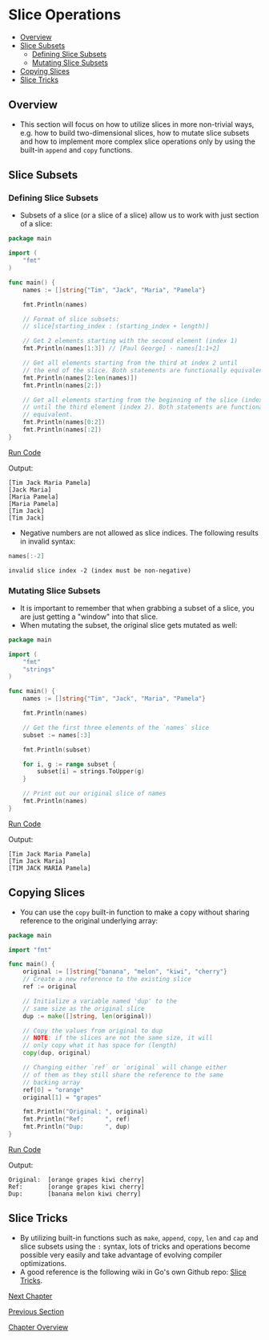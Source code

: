 # Slice Operations

- [Overview](#overview)
- [Slice Subsets](#slice-subsets)
    - [Defining Slice Subsets](#defining-slice-subsets)
    - [Mutating Slice Subsets](#mutating-slice-subsets)
- [Copying Slices](#copying-slices)
- [Slice Tricks](#slice-tricks)

## Overview

- This section will focus on how to utilize slices in more non-trivial ways, e.g. how to build two-dimensional slices,
  how to mutate slice subsets and how to implement more complex slice operations only by using the built-in `append` and
  `copy` functions.

## Slice Subsets

### Defining Slice Subsets

- Subsets of a slice (or a slice of a slice) allow us to work with just section of a slice:

```go
package main

import (
	"fmt"
)

func main() {
	names := []string{"Tim", "Jack", "Maria", "Pamela"}

	fmt.Println(names)

	// Format of slice subsets:
	// slice[starting_index : (starting_index + length)]

	// Get 2 elements starting with the second element (index 1)
	fmt.Println(names[1:3]) // [Paul George] - names[1:1+2]

	// Get all elements starting from the third at index 2 until 
	// the end of the slice. Both statements are functionally equivalent.
	fmt.Println(names[2:len(names)])
	fmt.Println(names[2:])

	// Get all elements starting from the beginning of the slice (index 0) 
	// until the third element (index 2). Both statements are functionally 
	// equivalent.
	fmt.Println(names[0:2])
	fmt.Println(names[:2])
}
```

[Run Code](https://play.golang.org/p/3XPjGimVJIF)

Output:

```
[Tim Jack Maria Pamela]
[Jack Maria]
[Maria Pamela]
[Maria Pamela]
[Tim Jack]
[Tim Jack]
```

- Negative numbers are not allowed as slice indices. The following results in invalid syntax:

```go
names[:-2]
```

```
invalid slice index -2 (index must be non-negative)
```

### Mutating Slice Subsets

- It is important to remember that when grabbing a subset of a slice, you are just getting a "window" into that slice.
- When mutating the subset, the original slice gets mutated as well:

```go
package main

import (
	"fmt"
	"strings"
)

func main() {
	names := []string{"Tim", "Jack", "Maria", "Pamela"}

	fmt.Println(names)

	// Get the first three elements of the `names` slice
	subset := names[:3]

	fmt.Println(subset)

	for i, g := range subset {
		subset[i] = strings.ToUpper(g)
	}

	// Print out our original slice of names
	fmt.Println(names)
}
```

[Run Code](https://play.golang.org/p/8V-jS2GBm3z)

Output:

```
[Tim Jack Maria Pamela]
[Tim Jack Maria]
[TIM JACK MARIA Pamela]
```

## Copying Slices

- You can use the `copy` built-in function to make a copy without sharing reference to the original underlying array:

```go
package main

import "fmt"

func main() {
	original := []string{"banana", "melon", "kiwi", "cherry"}
	// Create a new reference to the existing slice
	ref := original

	// Initialize a variable named 'dup' to the
	// same size as the original slice
	dup := make([]string, len(original))

	// Copy the values from original to dup
	// NOTE: if the slices are not the same size, it will
	// only copy what it has space for (length)
	copy(dup, original)

	// Changing either `ref` or `original` will change either
	// of them as they still share the reference to the same
	// backing array
	ref[0] = "orange"
	original[1] = "grapes"

	fmt.Println("Original: ", original)
	fmt.Println("Ref:      ", ref)
	fmt.Println("Dup:      ", dup)
}
```

[Run Code](https://play.golang.org/p/WjlnLeVIbNw)

Output:

```
Original:  [orange grapes kiwi cherry]
Ref:       [orange grapes kiwi cherry]
Dup:       [banana melon kiwi cherry]
```

## Slice Tricks

- By utilizing built-in functions such as `make`, `append`, `copy`, `len` and `cap` and slice subsets using the `:`
  syntax, lots of tricks and operations become possible very easily and take advantage of evolving compiler
  optimizations.
- A good reference is the following wiki in Go's own Github
  repo: [Slice Tricks](https://github.com/golang/go/wiki/SliceTricks).
  
[Next Chapter](../05-maps/README.md)

[Previous Section](01-basics.md)

[Chapter Overview](README.md)
